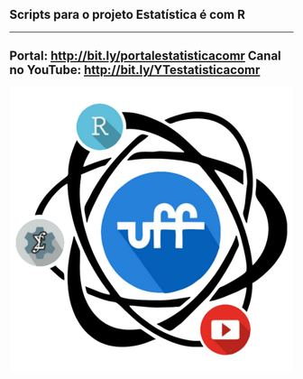 ## Scripts para o projeto Estatística é com R

---
Portal: http://bit.ly/portalestatisticacomr
Canal no YouTube: http://bit.ly/YTestatisticacomr
---


![](man/figures/logo_grande.png)
